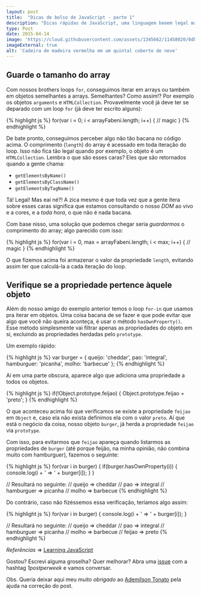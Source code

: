 ```yaml
---
layout: post
title:  "Dicas de bolso de JavaScript - parte 1"
description: "Dicas rápidas de JavaScript, uma linguagem beeem legal mas cheia de pegadinhas do malandro."
type: Post
date: 2015-04-14
image: 'https://cloud.githubusercontent.com/assets/1345662/11458020/8dbf5630-969f-11e5-86d5-83d700a53ec7.jpg'
imageExternal: true
alt: 'Cadeira de madeira vermelha em um quintal coberto de neve'
---
```


## Guarde o tamanho do array

Com nossos brothers loops `for`, conseguimos iterar em arrays ou também em objetos semelhantes a arrays. Semelhantes? Como assim!? Por exemplo os objetos `arguments` e `HTMLCollection`. Provavelmente você já deve ter se deparado com um loop `for` (já deve ter escrito alguns):

{% highlight js %}
for(var i = 0; i < arrayFabeni.length; i++) {
    // magic
}
{% endhighlight %}

De bate pronto, conseguimos perceber algo não tão bacana no código acima. O comprimento (`length`) do array é acessado em toda iteração do loop. Isso não fica tão legal quando por exemplo, o objeto é um `HTMLCollection`. Lembra o que são esses caras? Eles que são retornados quando a gente chama:

* `getElementsByName()`
* `getElementsByClassName()`
* `getElementsByTagName()`

Tá! Legal! Mas eaí né?! A zica mesmo é que toda vez que a gente itera sobre esses caras significa que estamos consultando o nosso *DOM* ao vivo e a cores, e a *toda hora*, o que não é nada bacana.

Com base nisso, uma solução que podemos chegar seria *guardarmos* o comprimento do array; algo parecido com isso:

{% highlight js %}
for(var i = 0, max = arrayFabeni.length;  i < max; i++) {
    // magic
}
{% endhighlight %}

O que fizemos acima foi armazenar o valor da propriedade `length`, evitando assim ter que calculá-la a cada iteração do loop.

## Verifique se a propriedade pertence àquele objeto

Além do nosso amigo do exemplo anterior temos o loop `for-in` que usamos pra iterar em objetos. Uma coisa bacana de se fazer e que pode evitar que algo que você não queira aconteça, é usar o método `hasOwnProperty()`. Esse método simplesmente vai filtrar apenas as propriedades do objeto em si, excluindo as propriedades herdadas pelo `prototype`.

Um exemplo rápido:

{% highlight js %}
var burger = {
    queijo: 'cheddar',
    pao: 'integral',
    hamburguer: 'picanha',
    molho: 'barbecue'
};
{% endhighlight %}

Aí em uma parte obscura, aparece algo que adiciona uma propriedade a todos os objetos.

{% highlight js %}
if(!Object.prototype.feijao) {
  Object.prototype.feijao = 'preto';
}
{% endhighlight %}

O que aconteceu acima foi que verificamos se existe a propriedade `feijao` em `Object` e, caso ela não exista definimos ela com o valor `preto`. Aí que está o negócio da coisa, nosso objeto `burger`, já herda a propriedade `feijao` via `prototype`.

Com isso, para evitarmos que `feijao` apareça quando listarmos as propriedades de `burger` (até porque feijão, na minha opinião, não combina muito com hamburguer), fazemos o seguinte:

{% highlight js %}
for(var i in burger) {
  if(burger.hasOwnProperty(i)) {
     console.log(i + ' => ' + burger[i]);
  }
}

// Resultará no seguinte:
// queijo => cheddar
// pao => integral
// hamburguer => picanha
// molho => barbecue
{% endhighlight %}

Do contrário, caso não fizéssemos essa verificação, teríamos algo assim:

{% highlight js %}
for(var i in burger) {
    console.log(i + ' => ' + burger[i]);
}

// Resultará no seguinte:
// queijo => cheddar
// pao => integral
// hamburguer => picanha
// molho => barbecue
// feijao => preto
{% endhighlight %}

*Referências* => [Learning JavaScript](http://www.amazon.com/Learning-JavaScript-Edition-Shelley-Powers/dp/0596521871)

Gostou? Escrevi alguma groselha? Quer melhorar? Abra uma [issue](https://github.com/raphaelfabeni/raphaelfabeni.github.io/issues) com a hashtag *1postperweek* e vamos conversar.

Obs. Queria deixar aqui meu *muito obrigado* ao [Ademílson Tonato](https://github.com/ftonato) pela ajuda na correção do post.
